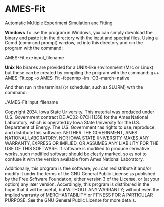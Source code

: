 # AMES-Fit
Automatic Multiple Experiment Simulation and Fitting

**Windows**
To use the program in Windows, you can simply download the binary and paste it in the directory with the input and spectral files.
Using a Ccmd (command prompt) window, cd into this directory and run the program with the command:

AMES-Fit.exe input_filename

**Unix**
No biraries are provided for a UNIX-like environment (Mac or Linux) but these can be created by compiling the program with the command:
g++ AMES-Fit.cpp -o AMES-Fit -fopenmp -lm -O3 -march=native

And then run in the terminal (or schedular, such as SLURM) with the command:

./AMES-Fit input_filename

Copyright 2024. Iowa State University. This material was produced under U.S. Government contract DE-AC02-07CH11358 for the Ames National Laboratory, which is operated by Iowa State University for the U.S. Department of Energy. The U.S. Government has rights to use, reproduce, and distribute this software. NEITHER THE GOVERNMENT, AMES NATIONAL LABORATORY, NOR IOWA STATE UNIVERSITY MAKES ANY WARRANTY, EXPRESS OR IMPLIED, OR ASSUMES ANY LIABILITY FOR THE USE OF THIS SOFTWARE. If software is modified to produce derivative works, such modified software should be clearly marked, so as not to confuse it with the version available from Ames National Laboratory.

Additionally, this program is free software; you can redistribute it and/or modify it under the terms of the GNU General Public License as published by the Free Software Foundation; either version 3 of the License, or (at your option) any later version. Accordingly, this program is distributed in the hope that it will be useful, but WITHOUT ANY WARRANTY; without even the implied warranty of MERCHANTABILITY or FITNESS FOR A PARTICULAR PURPOSE. See the GNU General Public License for more details.

